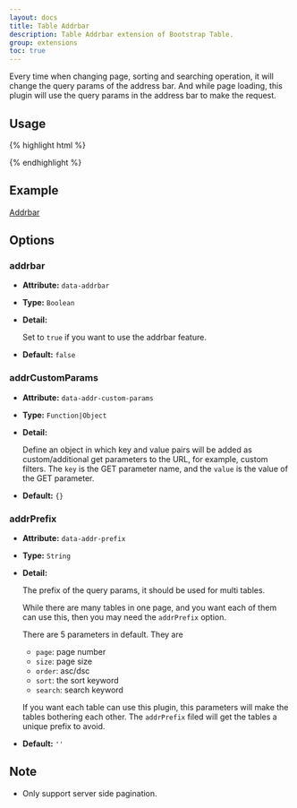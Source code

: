 ```yaml
---
layout: docs
title: Table Addrbar
description: Table Addrbar extension of Bootstrap Table.
group: extensions
toc: true
---
```


Every time when changing page, sorting and searching operation, it will change the query params of the address bar. And while page loading, this plugin will use the query params in the address bar to make the request.

## Usage

{% highlight html %}
<script src="extensions/addrbar/bootstrap-table-addrbar.js"></script>
{% endhighlight %}

## Example

[Addrbar](https://examples.bootstrap-table.com/#extensions/addrbar.html)

## Options

### addrbar

- **Attribute:** `data-addrbar`

- **Type:** `Boolean`

- **Detail:**

  Set to `true` if you want to use the addrbar feature.

- **Default:** `false`

### addrCustomParams

- **Attribute:** `data-addr-custom-params`

- **Type:** `Function|Object`

- **Detail:**

  Define an object in which key and value pairs will be added as custom/additional get parameters to the URL, for example, custom filters.
  The `key` is the GET parameter name, and the `value` is the value of the GET parameter.

- **Default:** `{}`

### addrPrefix

- **Attribute:** `data-addr-prefix`

- **Type:** `String`

- **Detail:**

  The prefix of the query params, it should be used for multi tables.

  While there are many tables in one page, and you want each of them can use this, then you may need the `addrPrefix` option.

  There are 5 parameters in default. They are

  * `page`: page number
  * `size`: page size
  * `order`: asc/dsc
  * `sort`: the sort keyword
  * `search`: search keyword

  If you want each table can use this plugin, this parameters will make the tables bothering each other. The `addrPrefix` filed will get the tables a unique prefix to avoid.

- **Default:** `''`

## Note

* Only support server side pagination.
